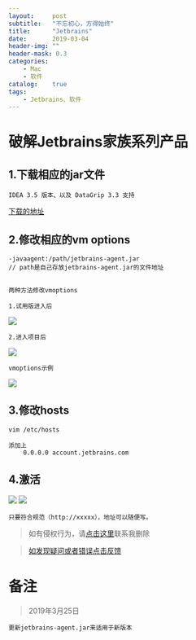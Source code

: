 ```yaml
---
layout:     post
subtitle:   "不忘初心，方得始终"
title:      "Jetbrains"
date:       2019-03-04
header-img: ""
header-mask: 0.3
categories:
    - Mac 
    - 软件
catalog:    true
tags:
    - Jetbrains、软件
---
```

# 破解Jetbrains家族系列产品

## 1.下载相应的jar文件

    IDEA 3.5 版本、以及 DataGrip 3.3 支持

[下载的地址](https://dpq123456-1256164122.cos.ap-beijing.myqcloud.com/software/jetbrains-agent.jar)


## 2.修改相应的vm options

    -javaagent:/path/jetbrains-agent.jar
    // path是自己存放jetbrains-agent.jar的文件地址


    两种方法修改vmoptions

    1.试用版进入后

<img src='https://dpq123456-1256164122.cos.ap-beijing.myqcloud.com/software/picture/JetBrains%20%E4%BF%AE%E6%94%B9VM%20Options%E6%96%87%E4%BB%B6'/>

    2.进入项目后

<img src='https://dpq123456-1256164122.cos.ap-beijing.myqcloud.com/software/picture/JetBrains%20%E4%BF%AE%E6%94%B9VM%20Options%E6%96%87%E4%BB%B602'/>

    vmoptions示例
    
<img src='https://dpq123456-1256164122.cos.ap-beijing.myqcloud.com/software/picture/vm%20options%E7%A4%BA%E4%BE%8B%E5%9B%BE'/>

## 3.修改hosts

    vim /etc/hosts

    添加上
        0.0.0.0 account.jetbrains.com

## 4.激活

<img src='https://dpq123456-1256164122.cos.ap-beijing.myqcloud.com/software/picture/Manage%20License%E7%A4%BA%E4%BE%8B%E5%9B%BE'/>
<img src='https://dpq123456-1256164122.cos.ap-beijing.myqcloud.com/software/picture/License%20Server'/>

    只要符合规范（http://xxxxx），地址可以随便写。

>如有侵权行为，请[点击这里](https://github.com/mattmengCooper/MattMeng_hexo/issues)联系我删除

>[如发现疑问或者错误点击反馈](https://github.com/mattmengCooper/MattMeng_hexo/issues)

# 备注

>2019年3月25日
    
    更新jetbrains-agent.jar来适用于新版本
